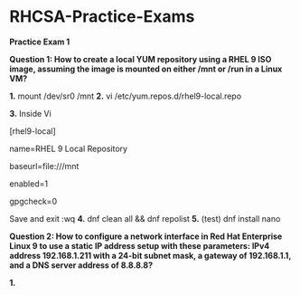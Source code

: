 # RHCSA-Practice-Exams
**Practice Exam 1**

**Question 1: How to create a local YUM repository using a RHEL 9 ISO image, assuming the image is mounted on either /mnt or /run in a Linux VM?**

**1.** mount /dev/sr0 /mnt **2.** vi /etc/yum.repos.d/rhel9-local.repo
  
**3.** Inside Vi

[rhel9-local]

name=RHEL 9 Local Repository

baseurl=file:///mnt

enabled=1

gpgcheck=0 

Save and exit :wq **4.** dnf clean all && dnf repolist **5.** (test) dnf install nano

**Question 2: How to configure a network interface in Red Hat Enterprise Linux 9 to use a static IP address setup with these parameters: IPv4 address 192.168.1.211 with a 24-bit subnet mask, a gateway of 192.168.1.1, and a DNS server address of 8.8.8.8?**

**1.** 
